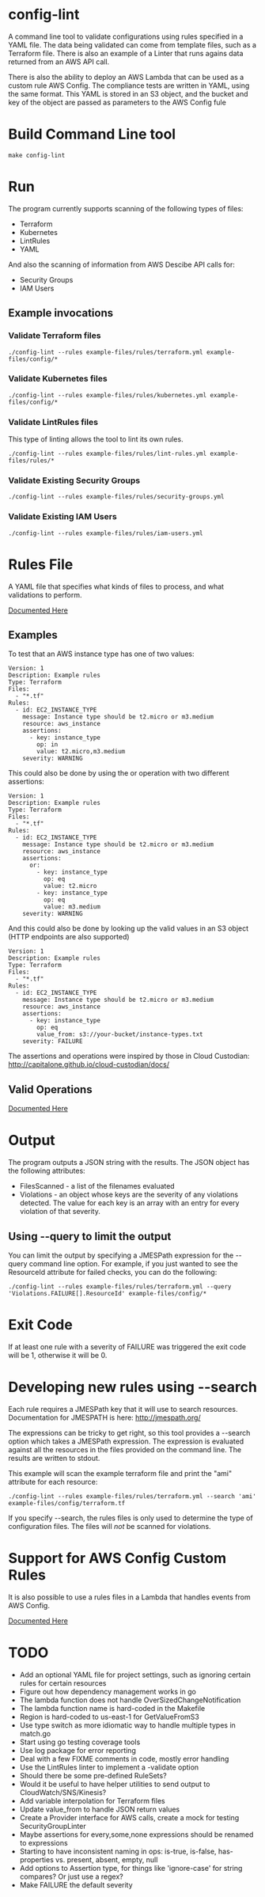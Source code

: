 # config-lint

A command line tool to validate configurations using rules specified in a YAML file.
The data being validated can come from template files, such as a Terraform file.
There is also an example of a Linter that runs agains data returned from an AWS API call.

There is also the ability to deploy an AWS Lambda that can be used as a custom rule
AWS Config. The compliance tests are written in YAML, using the same format. This
YAML is stored in an S3 object, and the bucket and key of the object are passed as 
parameters to the AWS Config fule


# Build Command Line tool

```
make config-lint
```

# Run

The program currently supports scanning of the following types of files:

* Terraform
* Kubernetes
* LintRules
* YAML

And also the scanning of information from AWS Descibe API calls for:

* Security Groups
* IAM Users

## Example invocations

### Validate Terraform files

```
./config-lint --rules example-files/rules/terraform.yml example-files/config/*
```

### Validate Kubernetes files

```
./config-lint --rules example-files/rules/kubernetes.yml example-files/config/*
```

### Validate LintRules files

This type of linting allows the tool to lint its own rules.

```
./config-lint --rules example-files/rules/lint-rules.yml example-files/rules/*
```

### Validate Existing Security Groups

```
./config-lint --rules example-files/rules/security-groups.yml
```

### Validate Existing IAM Users

```
./config-lint --rules example-files/rules/iam-users.yml
```

# Rules File

A YAML file that specifies what kinds of files to process, and what validations to perform.

[Documented Here](docs/rules.md)

## Examples

To test that an AWS instance type has one of two values:
```
Version: 1
Description: Example rules
Type: Terraform
Files:
  - "*.tf"
Rules:
  - id: EC2_INSTANCE_TYPE
    message: Instance type should be t2.micro or m3.medium
    resource: aws_instance
    assertions:
      - key: instance_type
        op: in
        value: t2.micro,m3.medium
    severity: WARNING
```

This could also be done by using the or operation with two different assertions:

```
Version: 1
Description: Example rules
Type: Terraform
Files:
  - "*.tf"
Rules:
  - id: EC2_INSTANCE_TYPE
    message: Instance type should be t2.micro or m3.medium
    resource: aws_instance
    assertions:
      or:
        - key: instance_type
          op: eq
          value: t2.micro
        - key: instance_type
          op: eq
          value: m3.medium
    severity: WARNING
```

And this could also be done by looking up the valid values in an S3 object (HTTP endpoints are also supported)

```
Version: 1
Description: Example rules
Type: Terraform
Files:
  - "*.tf"
Rules:
  - id: EC2_INSTANCE_TYPE
    message: Instance type should be t2.micro or m3.medium
    resource: aws_instance
    assertions:
      - key: instance_type
        op: eq
        value_from: s3://your-bucket/instance-types.txt
    severity: FAILURE
```

The assertions and operations were inspired by those in Cloud Custodian: http://capitalone.github.io/cloud-custodian/docs/


## Valid Operations

[Documented Here](docs/operations.md)

# Output

The program outputs a JSON string with the results. The JSON object has the following attributes:

* FilesScanned - a list of the filenames evaluated
* Violations - an object whose keys are the severity of any violations detected. The value for each key is an array with an entry for every violation of that severity.

## Using --query to limit the output

You can limit the output by specifying a JMESPath expression for the --query command line option. For example, if you just wanted to see the ResourceId attribute for failed checks, you can do the following:

```
./config-lint --rules example-files/rules/terraform.yml --query 'Violations.FAILURE[].ResourceId' example-files/config/*
```

# Exit Code

If at least one rule with a severity of FAILURE was triggered the exit code will be 1, otherwise it will be 0.

# Developing new rules using --search

Each rule requires a JMESPath key that it will use to search resources. Documentation for JMESPATH is here: http://jmespath.org/

The expressions can be tricky to get right, so this tool provides a --search option which takes a JMESPath expression. The expression is evaluated against all the resources in the files provided on the command line. The results are written to stdout.

This example will scan the example terraform file and print the "ami" attribute for each resource:

```
./config-lint --rules example-files/rules/terraform.yml --search 'ami' example-files/config/terraform.tf
```

If you specify --search, the rules files is only used to determine the type of configuration files.
The files will *not* be scanned for violations.


# Support for AWS Config Custom Rules

It is also possible to use a rules files in a Lambda that handles events from AWS Config.

[Documented Here](docs/lambda.md)
# TODO

* Add an optional YAML file for project settings, such as ignoring certain rules for certain resources
* Figure out how dependency management works in go
* The lambda function does not handle OverSizedChangeNotification
* The lambda function name is hard-coded in the Makefile
* Region is hard-coded to us-east-1 for GetValueFromS3
* Use type switch as more idiomatic way to handle multiple types in match.go
* Start using go testing coverage tools
* Use log package for error reporting
* Deal with a few FIXME comments in code, mostly error handling
* Use the LintRules linter to implement a -validate option
* Should there be some pre-defined RuleSets?
* Would it be useful to have helper utilities to send output to CloudWatch/SNS/Kinesis?
* Add variable interpolation for Terraform files
* Update value_from to handle JSON return values
* Create a Provider interface for AWS calls, create a mock for testing SecurityGroupLinter
* Maybe assertions for every,some,none expressions should be renamed to expressions
* Starting to have inconsistent naming in ops: is-true, is-false, has-properties vs. present, absent, empty, null
* Add options to Assertion type, for things like 'ignore-case' for string compares? Or just use a regex?
* Make FAILURE the default severity

